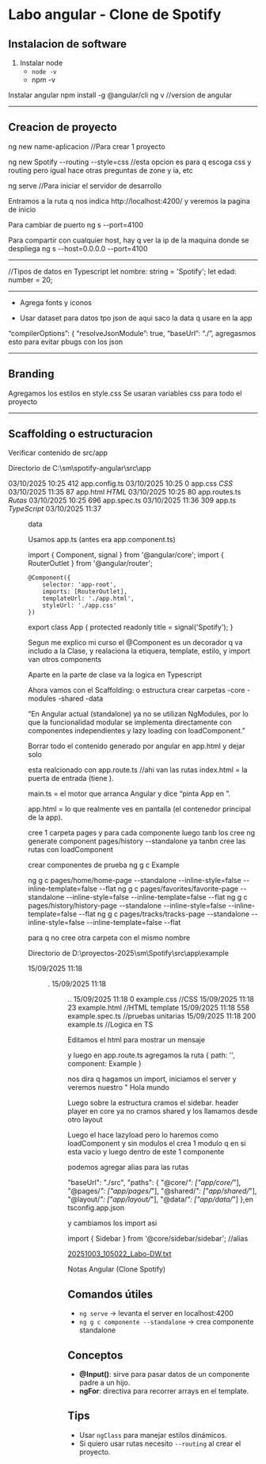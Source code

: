 # Labo angular - Clone de Spotify

## Instalacion de software

1. Instalar node
   - `node -v`
   - npm -v

Instalar angular
npm install -g @angular/cli
ng v  //version de angular

---

## Creacion de proyecto

ng new name-aplicacion  //Para crear 1 proyecto

ng new Spotify --routing --style=css   //esta opcion es para q escoga  css y routing pero igual hace otras preguntas de zone y ia, etc

ng serve   //Para iniciar el servidor de desarrollo

Entramos a la ruta q nos indica
http://localhost:4200/  y veremos la pagina de inicio

Para cambiar de puerto
ng s --port=4100

Para compartir con cualquier host, hay q ver la ip de la maquina donde se despliega
ng s --host=0.0.0.0 --port=4100

---

//Tipos de datos en Typescript
let nombre: string = 'Spotify';
let edad: number = 20;

---

* Agrega fonts y iconos

* Usar dataset para datos tpo json
de aqui saco la data q usare en la app

“compilerOptions”: {
“resolveJsonModule”: true,
“baseUrl”: “./”,
agregasmos esto para evitar pbugs con los json

---

## Branding
Agregamos los estilos en style.css
Se usaran variables css para todo el proyecto

---

## Scaffolding o estructuracion

Verificar contenido de src/app

Directorio de C:\sm\spotify-angular\src\app

03/10/2025  10:25               412 app.config.ts
03/10/2025  10:25                 0 app.css               *CSS*
03/10/2025  11:35                87 app.html             *HTML*
03/10/2025  10:25                80 app.routes.ts         *Rutas*
03/10/2025  10:25               696 app.spec.ts
03/10/2025  11:36               309 app.ts                *TypeScript*
03/10/2025  11:37    <DIR>          data

Usamos app.ts (antes era app.component.ts)

import { Component, signal } from '@angular/core';
import { RouterOutlet } from '@angular/router';

    @Component({
        selector: 'app-root',
        imports: [RouterOutlet],
        templateUrl: './app.html',
        styleUrl: './app.css'
    })

export class App {
    protected readonly title = signal('Spotify');
}

Segun me explico mi curso el @Component es un decorador q va includo a la Clase,
y realaciona la etiquera, template, estilo, y import van otros components

Aparte en la parte de clase va la logica en Typescript
















Ahora vamos con el Scaffolding: o estructura
crear carpetas
-core
-modules
-shared
-data

“En Angular actual (standalone) ya no se utilizan NgModules,
por lo que la funcionalidad modular se implementa directamente con componentes independientes
y lazy loading con loadComponent.”

Borrar todo el contenido generado por angular en app.html y dejar solo
<router-outlet />

esta realcionado con app.route.ts //ahi van las rutas
index.html = la puerta de entrada (tiene <app-root>).

main.ts = el motor que arranca Angular y dice “pinta App en <app-root>”.

app.html = lo que realmente ves en pantalla (el contenedor principal de la app).

cree 1 carpeta pages y para cada componente luego tanb los cree
ng generate component pages/history --standalone
ya tanbn cree las rutas con loadComponent

crear componentes de prueba
ng g c Example

ng g c pages/home/home-page --standalone --inline-style=false --inline-template=false --flat
ng g c pages/favorites/favorite-page --standalone --inline-style=false --inline-template=false --flat
ng g c pages/history/history-page --standalone --inline-style=false --inline-template=false --flat
ng g c pages/tracks/tracks-page --standalone --inline-style=false --inline-template=false --flat

para q no cree otra carpeta con el mismo nombre

Directorio de D:\proyectos-2025\sm\Spotify\src\app\example

15/09/2025  11:18    <DIR>          .
15/09/2025  11:18    <DIR>          ..
15/09/2025  11:18                 0 example.css                 //CSS
15/09/2025  11:18                23 example.html                //HTML template
15/09/2025  11:18               558 example.spec.ts             //pruebas unitarias
15/09/2025  11:18               200 example.ts                  //Logica en TS

Editamos el html para mostrar un mensaje

y luego en app.route.ts agregamos la ruta
{
path: '',
component: Example
}

nos dira q hagamos un import, iniciamos el server y veremos nuestro " Hola mundo

Luego sobre la estructura
cramos el sidebar. header player en core
ya no cramos shared
y los llamamos desde otro layout

Luego el hace lazyload pero lo haremos como loadComponent y sin modulos
el crea 1 modulo q en si esta vacio y luego dentro de este 1 componente

podemos agregar alias para las rutas

"baseUrl": "./src",
"paths": {
"@core/*": ["app/core/*"],
"@pages/*": ["app/pages/*"],
"@shared/*": ["app/shared/*"],
"@layout/*": ["app/layout/*"],
"@data/*": ["app/data/*"]
},en tsconfig.app.json

y cambiamos los import asi

import { Sidebar } from '@core/sidebar/sidebar';  //alias

[20251003_105022_Labo-DW.txt](assets/20251003_105022_Labo-DW.txt)

Notas Angular (Clone Spotify)

## Comandos útiles

- `ng serve` → levanta el server en localhost:4200
- `ng g c componente --standalone` → crea componente standalone

## Conceptos

- **@Input()**: sirve para pasar datos de un componente padre a un hijo.
- **ngFor**: directiva para recorrer arrays en el template.

## Tips

- Usar `ngClass` para manejar estilos dinámicos.
- Si quiero usar rutas necesito `--routing` al crear el proyecto.

